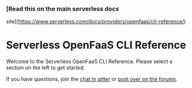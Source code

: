 <!--
title: Serverless - OpenFaaS - CLI Reference
menuText: CLI Reference
layout: Doc
-->

<!-- DOCS-SITE-LINK:START automatically generated -->
### [Read this on the main serverless docs
site](https://www.serverless.com/docs/providers/openfaas/cli-reference/)
<!-- DOCS-SITE-LINK:END -->

# Serverless OpenFaaS CLI Reference

Welcome to the Serverless OpenFaaS CLI Reference. Please select a
section on the left to get started.

If you have questions, join the [chat in
gitter](https://gitter.im/serverless/serverless) or [post over on
the forums](https://forum.serverless.com/).
